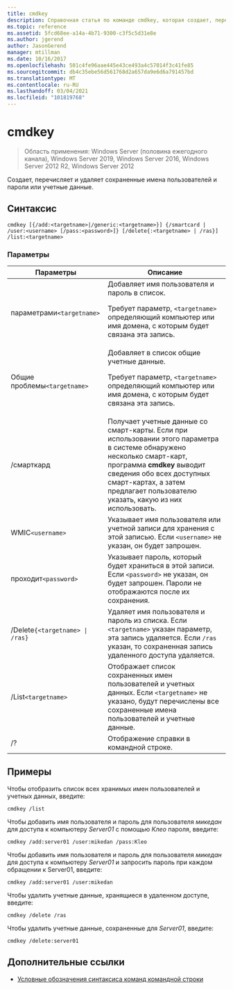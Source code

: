 ```yaml
---
title: cmdkey
description: Справочная статья по команде cmdkey, которая создает, перечисляет и удаляет сохраненные имена пользователей и пароли или учетные данные.
ms.topic: reference
ms.assetid: 5fcd68ee-a14a-4b71-9300-c3f5c5d31e8e
ms.author: jgerend
author: JasonGerend
manager: mtillman
ms.date: 10/16/2017
ms.openlocfilehash: 501c4fe96aae445e43ce493a4c57014f3c41fe85
ms.sourcegitcommit: db4c35ebe56d561768d2a657da9e6d6a791457bd
ms.translationtype: MT
ms.contentlocale: ru-RU
ms.lasthandoff: 03/04/2021
ms.locfileid: "101819768"
---
```

# <a name="cmdkey"></a>cmdkey

> Область применения: Windows Server (половина ежегодного канала), Windows Server 2019, Windows Server 2016, Windows Server 2012 R2, Windows Server 2012

Создает, перечисляет и удаляет сохраненные имена пользователей и пароли или учетные данные.

## <a name="syntax"></a>Синтаксис

```
cmdkey [{/add:<targetname>|/generic:<targetname>}] {/smartcard | /user:<username> [/pass:<password>]} [/delete{:<targetname> | /ras}] /list:<targetname>
```

### <a name="parameters"></a>Параметры

| Параметры | Описание |
| ---------- | ----------- |
| параметрами`<targetname>` | Добавляет имя пользователя и пароль в список.<p>Требует параметр, `<targetname>` определяющий компьютер или имя домена, с которым будет связана эта запись. |
| Общие проблемы`<targetname>` | Добавляет в список общие учетные данные.<p>Требует параметр, `<targetname>` определяющий компьютер или имя домена, с которым будет связана эта запись. |
| /смарткард | Получает учетные данные со смарт-карты. Если при использовании этого параметра в системе обнаружено несколько смарт-карт, программа **cmdkey** выводит сведения обо всех доступных смарт-картах, а затем предлагает пользователю указать, какую из них использовать. |
| WMIC`<username>` | Указывает имя пользователя или учетной записи для хранения с этой записью. Если `<username>` не указан, он будет запрошен. |
|проходит`<password>` | Указывает пароль, который будет храниться в этой записи. Если `<password>` не указан, он будет запрошен. Пароли не отображаются после их сохранения. |
| /Delete`{<targetname> \| /ras}` | Удаляет имя пользователя и пароль из списка. Если `<targetname>` указан параметр, эта запись удаляется. Если `/ras` указан, то сохраненная запись удаленного доступа удаляется. |
| /List`<targetname>` | Отображает список сохраненных имен пользователей и учетных данных. Если `<targetname>` не указано, будут перечислены все сохраненные имена пользователей и учетные данные. |
| /? | Отображение справки в командной строке. |

## <a name="examples"></a>Примеры

Чтобы отобразить список всех хранимых имен пользователей и учетных данных, введите:

```
cmdkey /list
```

Чтобы добавить имя пользователя и пароль для пользователя *микедан* для доступа к компьютеру *Server01* с помощью *Клео* пароля, введите:

```
cmdkey /add:server01 /user:mikedan /pass:Kleo
```

Чтобы добавить имя пользователя и пароль для пользователя *микедан* для доступа к компьютеру *Server01* и запросить пароль при каждом обращении к Server01, введите:

```
cmdkey /add:server01 /user:mikedan
```

Чтобы удалить учетные данные, хранящиеся в удаленном доступе, введите:

```
cmdkey /delete /ras
```

Чтобы удалить учетные данные, сохраненные для *Server01*, введите:

```
cmdkey /delete:server01
```

## <a name="additional-references"></a>Дополнительные ссылки

- [Условные обозначения синтаксиса команд командной строки](command-line-syntax-key.md)
